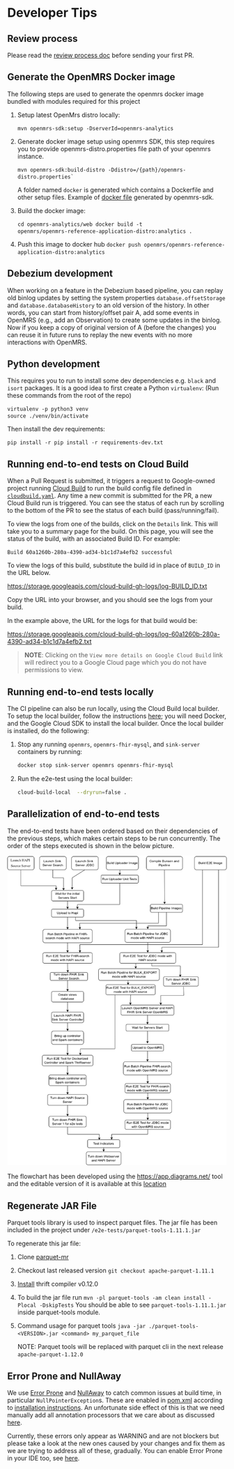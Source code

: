 # Developer Tips

## Review process

Please read the [review process doc](review_process.md) before sending your
first PR.

## Generate the OpenMRS Docker image

The following steps are used to generate the openmrs docker image bundled with
modules required for this project

1.  Setup latest OpenMrs distro locally:

    ```
    mvn openmrs-sdk:setup -DserverId=openmrs-analytics
    ```

2.  Generate docker image setup using openmrs SDK, this step requires you to
    provide openmrs-distro.properties file path of your openmrs instance.

    ```
    mvn openmrs-sdk:build-distro -Ddistro=/{path}/openmrs-distro.properties`
    ```

    A folder named `docker` is generated which contains a Dockerfile and other
    setup files. Example of
    [docker file](https://github.com/jecihjoy/openmrs-docker-sdk/blob/master/web/Dockerfile)
    generated by openmrs-sdk.

3.  Build the docker image:

    ```
    cd openmrs-analytics/web docker build -t
    openmrs/openmrs-reference-application-distro:analytics .
    ```

4.  Push this image to docker hub
    `docker push openmrs/openmrs-reference-application-distro:analytics`

## Debezium development

When working on a feature in the Debezium based pipeline, you can replay old
binlog updates by setting the system properties `database.offsetStorage` and
`database.databaseHistory` to an old version of the history. In other words, you
can start from history/offset pair A, add some events in OpenMRS (e.g., add an
Observation) to create some updates in the binlog. Now if you keep a copy of
original version of A (before the changes) you can reuse it in future runs to
replay the new events with no more interactions with OpenMRS.

## Python development
This requires you to run to install some dev dependencies e.g. `black` and `isort` packages.
It is a good idea to first create a Python `virtualenv`: (Run these commands from the root of the repo)

  ```shell
  virtualenv -p python3 venv
  source ./venv/bin/activate
  ```
Then install the dev requirements:
  ```shell
  pip install -r pip install -r requirements-dev.txt
  ````

## Running end-to-end tests on Cloud Build

When a Pull Request is submitted, it triggers a request to Google-owned project
running [Cloud Build](https://cloud.google.com/build) to run the build config
file defined in [`cloudbuild.yaml`](../cloudbuild.yaml). Any time a new commit
is submitted for the PR, a new Cloud Build run is triggered. You can see the
status of each run by scrolling to the bottom of the PR to see the status of
each build (pass/running/fail).

To view the logs from one of the builds, click on the `Details` link. This will
take you to a summary page for the build. On this page, you will see the status
of the build, with an associated Build ID. For example:

```text
Build 60a1260b-280a-4390-ad34-b1c1d7a4efb2 successful
```

To view the logs of this build, substitute the build id in place of `BUILD_ID`
in the URL below.

<https://storage.googleapis.com/cloud-build-gh-logs/log-BUILD_ID.txt>

Copy the URL into your browser, and you should see the logs from your build.

In the example above, the URL for the logs for that build would be:

<https://storage.googleapis.com/cloud-build-gh-logs/log-60a1260b-280a-4390-ad34-b1c1d7a4efb2.txt>

> **NOTE**: Clicking on the `View more details on Google Cloud Build` link will
> redirect you to a Google Cloud page which you do not have permissions to view.

## Running end-to-end tests locally

The CI pipeline can also be run locally, using the Cloud Build local builder. To
setup the local builder, follow the instructions
[here](https://cloud.google.com/build/docs/build-debug-locally); you will need
Docker, and the Google Cloud SDK to install the local builder. Once the local
builder is installed, do the following:

1. Stop any running `openmrs`, `openmrs-fhir-mysql`, and `sink-server`
   containers by running:

   ```bash
   docker stop sink-server openmrs openmrs-fhir-mysql
   ```

2. Run the e2e-test using the local builder:

   ```bash
   cloud-build-local  --dryrun=false .
   ```

## Parallelization of end-to-end tests

The end-to-end tests have been ordered based on their dependencies of the
previous steps, which makes certain steps to be run concurrently. The order of
the steps executed is shown in the below picture.

![](./cloudbuild_flowChart.drawio.png)

The flowchart has been developed using the https://app.diagrams.net/ tool and
the editable version of it is available at this
[location](./cloudbuild_flowChart.drawio.xml)

## Regenerate JAR File

Parquet tools library is used to inspect parquet files. The jar file has been
included in the project under `/e2e-tests/parquet-tools-1.11.1.jar`

To regenerate this jar file:

1.  Clone [parquet-mr](https://github.com/apache/parquet-mr)
2.  Checkout last released version `git checkout apache-parquet-1.11.1`
3.  [Install](https://github.com/apache/parquet-mr#install-thrift) thrift
    compiler v0.12.0
4.  To build the jar file run
    `mvn -pl parquet-tools -am clean install -Plocal -DskipTests` You should be
    able to see `parquet-tools-1.11.1.jar` inside parquet-tools module.
5.  Command usage for parquet tools
    `java -jar ./parquet-tools-<VERSION>.jar <command> my_parquet_file`

    NOTE: Parquet tools will be replaced with parquet cli in the next release
    `apache-parquet-1.12.0`

## Error Prone and NullAway

We use [Error Prone](https://errorprone.info/index) and
[NullAway](https://github.com/uber/NullAway) to catch common issues at build
time, in particular `NullPointerException`s. These are enabled in
[pom.xml](../pipelines/pom.xml) according to
[installation instructions](https://errorprone.info/docs/installation#maven). An
unfortunate side effect of this is that we need manually add all annotation
processors that we care about as discussed
[here](https://errorprone.info/docs/installation#using-error-prone-together-with-other-annotation-processors).

Currently, these errors only appear as WARNING and are not blockers but please
take a look at the new ones caused by your changes and fix them as we are trying
to address all of these, gradually. You can enable Error Prone in your IDE too,
see [here](https://errorprone.info/docs/installation#intellij-idea).
